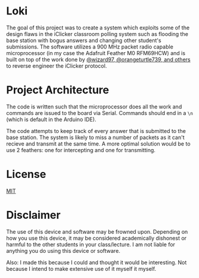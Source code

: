 # Loki

The goal of this project was to create a system which exploits some of the design flaws in the
iClicker classroom polling system such as flooding the base station with bogus answers and changing
other student's submissions. The software utilizes a 900 MHz packet radio capable microprocessor (in
my case the Adafruit Feather M0 RFM69HCW) and is built on top of the work done by
[@wizard97, @orangeturtle739, and others](https://github.com/wizard97/iSkipper) to reverse engineer
the iClicker protocol.

# Project Architecture

The code is written such that the microprocessor does all the work and commands are issued to the
board via Serial. Commands should end in a `\n` (which is default in the Arduino IDE).

The code attempts to keep track of every answer that is submitted to the base station. The system
is likely to miss a number of packets as it can't recieve and transmit at the same time. A more
optimal solution would be to use 2 feathers: one for intercepting and one for transmitting.

# License

[MIT](/LICENSE)

# Disclaimer

The use of this device and software may be frowned upon. Depending on how you use this device, it
may be considered academically dishonest or harmful to the other students in your class/lecture. I
am not liable for anything you do using this device or software.

Also: I made this because I could and thought it would be interesting. Not because I intend to make
extensive use of it myself it myself.
